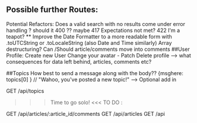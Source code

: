 ## Possible further Routes:

Potential Refactors:
Does a valid search with no results come under error handling ? should it 400 ?? maybe 417 Expectations not met? 
422 I'm a teapot? 
** Improve the Date Formatter to a more readable form with .toUTCString or .toLocaleString (also Date and Time similarly)
Array destructuring?
Can /Should article/comments move into comments
##User Profile:
Create new User
Change your avatar - Patch
Delete profile --> what consequences for data left behind, articles, comments etc?

##Topics
How best to send a message along with the body??
{msghere: topics[0] }
// "Wahoo, you've posted a new topic!" --> Optional add in

GET /api/topics

> > > Time to go solo! <<<
> > > TO DO :

GET /api/articles/:article_id/comments
GET /api/articles
GET /api
